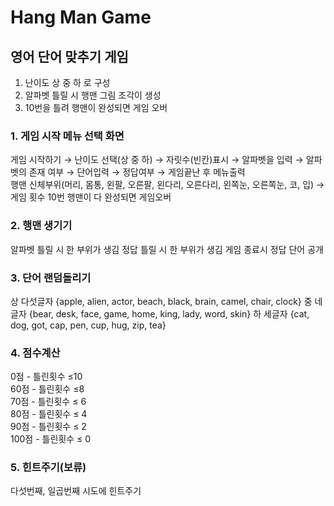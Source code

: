 # Hang Man Game

## 영어 단어 맞추기 게임
1. 난이도 상 중 하 로 구성
3. 알파벳 틀릴 시 행맨 그림 조각이 생성
4. 10번을 틀려 행맨이 완성되면 게임 오버


### 1. 게임 시작 메뉴 선택 화면   

 게임 시작하기 → 난이도 선택(상 중 하) → 자릿수(빈칸)표시 → 알파벳을 입력 → 알파벳의 존재 여부 → 단어입력 → 정답여부 → 게임끝난 후 메뉴출력   
   행맨 신체부위(머리, 몸통, 왼팔, 오른팔, 왼다리, 오른다리, 왼쪽눈, 오른쪽눈, 코, 입) → 게임 횟수 10번 행맨이 다 완성되면 게임오버

### 2. 행맨 생기기

   알파벳 틀릴 시 한 부위가 생김
   정답 틀릴 시 한 부위가 생김
   게임 종료시 정답 단어 공개

### 3. 단어 랜덤돌리기

   상 다섯글자 {apple, alien, actor, beach, black, brain, camel, chair, clock}
중 네글자 {bear, desk, face, game, home, king, lady, word, skin}
하 세글자 {cat, dog, got, cap, pen, cup, hug, zip, tea}

### 4. 점수계산   

   0점 - 틀린횟수 ≤10   
   60점 - 틀린횟수 ≤8   
   70점 - 틀린횟수 ≤ 6   
   80점 - 틀린횟수 ≤ 4    
   90점 -  틀린횟수 ≤ 2   
   100점 - 틀린횟수 ≤ 0    

### 5. 힌트주기(보류)   

   다섯번째, 일곱번째 시도에 힌트주기
